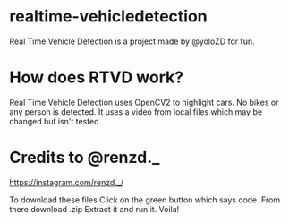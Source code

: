 # realtime-vehicledetection
Real Time Vehicle Detection is a project made by @yoloZD for fun.

# How does RTVD work?
Real Time Vehicle Detection uses OpenCV2 to highlight cars. No bikes or any person is detected. It uses a video from local files which may be changed but isn't tested.

# Credits to @renzd._
https://instagram.com/renzd._/

To download these files 
Click on the green button which says code.
From there download .zip
Extract it and run it.
Voila!
